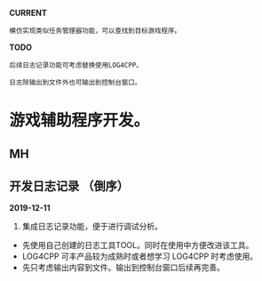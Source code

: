 **CURRENT**
```
模仿实现类似任务管理器功能，可以查找到目标游戏程序。
```

**TODO**
```
后续日志记录功能可考虑替换使用LOG4CPP。

日志除输出到文件外也可输出到控制台窗口。
```

# 游戏辅助程序开发。

## MH 

## 开发日志记录 （倒序） 

**2019-12-11**
1. 集成日志记录功能，便于进行调试分析。
- 先使用自己创建的日志工具TOOL。同时在使用中方便改进该工具。
- LOG4CPP 可丰产品较为成熟时或者想学习 LOG4CPP 时考虑使用。
- 先只考虑输出内容到文件。输出到控制台窗口后续再完善。